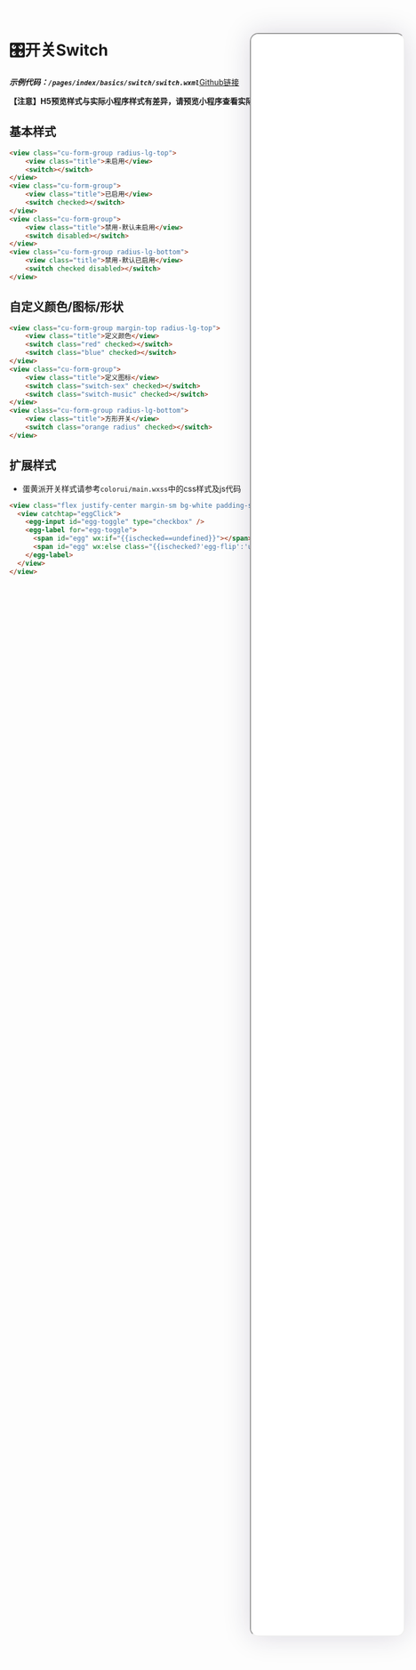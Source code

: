 <!--
 * @Descripttion: 
 * @version: V1.0
 * @Author: Xiaokang Lei
 * @email: lxk201808@163.com
 * @Date: 2022-12-15 20:17:55
 * @LastEditors: Xiaokang Lei
 * @LastEditTime: 2023-01-13 16:33:21
-->

<div class="minipre" style="width:18%; min-width:275px; height:90%; float:right; position:fixed; right:2.5%;top:2%;z-index:99;">
    <iframe src="./h5/index.html#/pages/index/basics/switch/switch" width="100%" height="80%" style="border-radius:15px; box-shadow:0 0 50px 0px rgb(30 0 60 / 15%);"></iframe>
</div>

# 🎛️开关Switch

***示例代码：`/pages/index/basics/switch/switch.wxml`***[Github链接](https://github.com/XiaokangLei/ColorUI-GA/blob/master/pages/index/basics/switch/switch.wxml)

**【注意】H5预览样式与实际小程序样式有差异，请预览小程序查看实际样式**

## 基本样式

```html
<view class="cu-form-group radius-lg-top">
    <view class="title">未启用</view>
    <switch></switch>
</view>
<view class="cu-form-group">
    <view class="title">已启用</view>
    <switch checked></switch>
</view>
<view class="cu-form-group">
    <view class="title">禁用-默认未启用</view>
    <switch disabled></switch>
</view>
<view class="cu-form-group radius-lg-bottom">
    <view class="title">禁用-默认已启用</view>
    <switch checked disabled></switch>
</view>
```

## 自定义颜色/图标/形状

```html
<view class="cu-form-group margin-top radius-lg-top">
    <view class="title">定义颜色</view>
    <switch class="red" checked></switch>
    <switch class="blue" checked></switch>
</view>
<view class="cu-form-group">
    <view class="title">定义图标</view>
    <switch class="switch-sex" checked></switch>
    <switch class="switch-music" checked></switch>
</view>
<view class="cu-form-group radius-lg-bottom">
    <view class="title">方形开关</view>
    <switch class="orange radius" checked></switch>
</view>
```

## 扩展样式

- 蛋黄派开关样式请参考`colorui/main.wxss`中的css样式及js代码

```html
<view class="flex justify-center margin-sm bg-white padding-sm radius-df">
  <view catchtap="eggClick">
    <egg-input id="egg-toggle" type="checkbox" />
    <egg-label for="egg-toggle">
      <span id="egg" wx:if="{{ischecked==undefined}}"></span>
      <span id="egg" wx:else class="{{ischecked?'egg-flip':'unegg-flip'}}"></span>
    </egg-label>
  </view>
</view>
```

